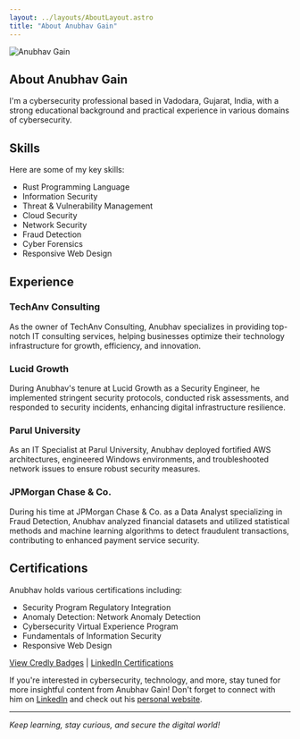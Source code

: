 ```yaml
---
layout: ../layouts/AboutLayout.astro
title: "About Anubhav Gain"
---
```


<div>
  <img src="/assets/1681272981620.jpeg" class="sm:w-1/2 mx-auto" alt="Anubhav Gain">
</div>

## About Anubhav Gain

I'm a cybersecurity professional based in Vadodara, Gujarat, India, with a strong educational background and practical experience in various domains of cybersecurity.

## Skills

Here are some of my key skills:

- Rust Programming Language
- Information Security
- Threat & Vulnerability Management
- Cloud Security
- Network Security
- Fraud Detection
- Cyber Forensics
- Responsive Web Design

## Experience

### TechAnv Consulting

As the owner of TechAnv Consulting, Anubhav specializes in providing top-notch IT consulting services, helping businesses optimize their technology infrastructure for growth, efficiency, and innovation.

### Lucid Growth

During Anubhav's tenure at Lucid Growth as a Security Engineer, he implemented stringent security protocols, conducted risk assessments, and responded to security incidents, enhancing digital infrastructure resilience.

### Parul University

As an IT Specialist at Parul University, Anubhav deployed fortified AWS architectures, engineered Windows environments, and troubleshooted network issues to ensure robust security measures.

### JPMorgan Chase & Co.

During his time at JPMorgan Chase & Co. as a Data Analyst specializing in Fraud Detection, Anubhav analyzed financial datasets and utilized statistical methods and machine learning algorithms to detect fraudulent transactions, contributing to enhanced payment service security.

## Certifications

Anubhav holds various certifications including:

- Security Program Regulatory Integration
- Anomaly Detection: Network Anomaly Detection
- Cybersecurity Virtual Experience Program
- Fundamentals of Information Security
- Responsive Web Design

[View Credly Badges](https://www.credly.com/users/anubhavgain/badges) | [LinkedIn Certifications](https://www.linkedin.com/in/anubhavgain/details/certifications)

If you're interested in cybersecurity, technology, and more, stay tuned for more insightful content from Anubhav Gain! Don't forget to connect with him on [LinkedIn](https://linkedin.com/in/anubhavgain) and check out his [personal website](https://mranv.github.io).

---

_Keep learning, stay curious, and secure the digital world!_
